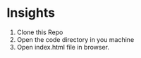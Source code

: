 # Insights
1. Clone this Repo
2. Open the code directory in you machine
3. Open index.html file in browser.
